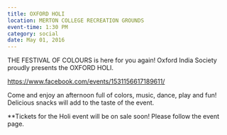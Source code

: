 ```yaml
---
title: OXFORD HOLI
location: MERTON COLLEGE RECREATION GROUNDS
event-time: 1:30 PM
category: social
date: May 01, 2016
---
```


THE FESTIVAL OF COLOURS is here for you again!
Oxford India Society proudly presents the OXFORD HOLI.

https://www.facebook.com/events/1531156617189611/

Come and enjoy an afternoon full of colors, music, dance, play and fun! Delicious snacks will add to the taste of the event.

**Tickets for the Holi event will be on sale soon! Please follow the event page.
